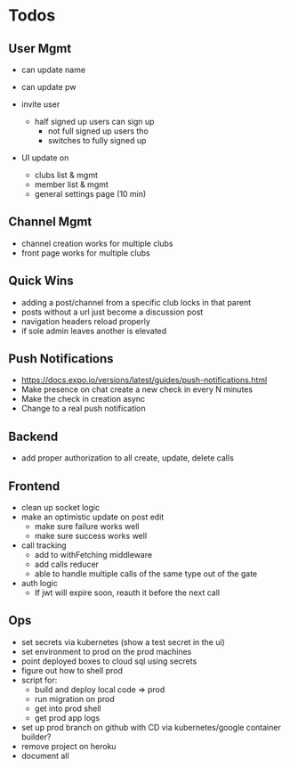 # Todos

## User Mgmt
- can update name
- can update pw

- invite user
  - half signed up users can sign up
    - not full signed up users tho
    - switches to fully signed up

- UI update on
  - clubs list & mgmt
  - member list & mgmt
  - general settings page (10 min)

## Channel Mgmt
- channel creation works for multiple clubs
- front page works for multiple clubs

## Quick Wins
- adding a post/channel from a specific
  club locks in that parent
- posts without a url just become a discussion post
- navigation headers reload properly
- if sole admin leaves another is elevated

## Push Notifications
- https://docs.expo.io/versions/latest/guides/push-notifications.html
- Make presence on chat create a new check in
  every N minutes
- Make the check in creation async
- Change to a real push notification

## Backend
  - add proper authorization to all create, update, delete calls

## Frontend
  - clean up socket logic
  - make an optimistic update on post edit
    - make sure failure works well
    - make sure success works well
  - call tracking
    - add to withFetching middleware
    - add calls reducer
    - able to handle multiple calls of the same type
      out of the gate
  - auth logic
    - If jwt will expire soon, reauth it before the next call

## Ops
- set secrets via kubernetes (show a test secret in the ui)
- set environment to prod on the prod machines
- point deployed boxes to cloud sql using secrets
- figure out how to shell prod
- script for:
  - build and deploy local code => prod
  - run migration on prod
  - get into prod shell
  - get prod app logs
- set up prod branch on github with CD via
  kubernetes/google container builder?
- remove project on heroku
- document all
